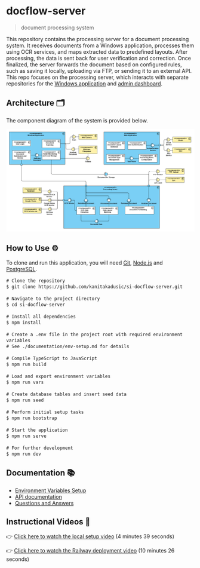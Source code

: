 # docflow-server

> document processing system

This repository contains the processing server for a document processing system. It receives documents from a Windows application, processes them using OCR services, and maps extracted data to predefined layouts. After processing, the data is sent back for user verification and correction. Once finalized, the server forwards the document based on configured rules, such as saving it locally, uploading via FTP, or sending it to an external API. This repo focuses on the processing server, which interacts with separate repositories for the [Windows application](https://github.com/kanitakadusic/si-docflow-windows.git) and [admin dashboard](https://github.com/HarisMalisevic/si-docflow-admin.git).

## Architecture 🗂️

The component diagram of the system is provided below.  

![System architecture](documentation/images/systemArchitecture.png)

## How to Use ⚙️

To clone and run this application, you will need [Git](https://git-scm.com/), [Node.js](https://nodejs.org/) and [PostgreSQL](https://www.postgresql.org/download/).

```
# Clone the repository
$ git clone https://github.com/kanitakadusic/si-docflow-server.git

# Navigate to the project directory
$ cd si-docflow-server

# Install all dependencies
$ npm install

# Create a .env file in the project root with required environment variables
# See ./documentation/env-setup.md for details

# Compile TypeScript to JavaScript
$ npm run build

# Load and export environment variables
$ npm run vars

# Create database tables and insert seed data
$ npm run seed

# Perform initial setup tasks
$ npm run bootstrap

# Start the application
$ npm run serve

# For further development
$ npm run dev
```

## Documentation 📚

- [Environment Variables Setup](./documentation/env-setup.md)
- [API documentation](https://si-docflow-server.up.railway.app/api-docs/)
- [Questions and Answers](./documentation/q&a.md)

## Instructional Videos 🎥

👉 [Click here to watch the local setup video](https://drive.google.com/file/d/1wA7gXKN9DZgM2DjyqakIQcsxJYVoVDWQ/view?usp=sharing) (4 minutes 39 seconds)

👉 [Click here to watch the Railway deployment video](https://drive.google.com/file/d/1AthoUzsoxkc6dAKwPNVe76llghace6MH/view?usp=sharing) (10 minutes 26 seconds)
